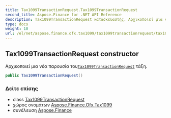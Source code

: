 ```yaml
---
title: Tax1099TransactionRequest.Tax1099TransactionRequest
second_title: Aspose.Finance for .NET API Reference
description: Tax1099TransactionRequest κατασκευαστής. Αρχικοποιεί μια νέα παρουσία τουTax1099TransactionRequest τάξη.
type: docs
weight: 10
url: /el/net/aspose.finance.ofx.tax1099/tax1099transactionrequest/tax1099transactionrequest/
---
```

## Tax1099TransactionRequest constructor

Αρχικοποιεί μια νέα παρουσία του[`Tax1099TransactionRequest`](../) τάξη.

```csharp
public Tax1099TransactionRequest()
```

### Δείτε επίσης

* class [Tax1099TransactionRequest](../)
* χώρος ονομάτων [Aspose.Finance.Ofx.Tax1099](../../tax1099transactionrequest/)
* συνέλευση [Aspose.Finance](../../../)


